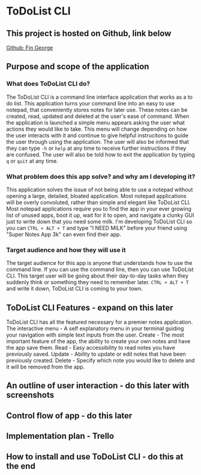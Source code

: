 # ToDoList CLI

## This project is hosted on Github, link below

[Github: Fin George](https://github.com/Finbob12/ToDoList-CLI)

## Purpose and scope of the application

### What does ToDoList CLI do?

The ToDoList CLI is a command line interface application that works as a to do list. This application turns your command line into an easy to use notepad, that conveniently stores notes for later use. These notes can be created, read, updated and deleted at the user's ease of command. When the application is launched a simple menu appears asking the user what actions they would like to take. This menu will change depending on how the user interacts with it and continue to give helpful instrucitons to guide the user through using the application. The user will also be informed that they can type `-h` or `help` at any time to receive further instructions if they are confused. The user will also be told how to exit the application by typing `q` or `quit` at any time.

### What problem does this app solve? and why am I developing it?

This application solves the issue of not being able to use a notepad without opening a large, detailed, bloated application. Most notepad applications will be overly convoluted, rather than simple and elegant like ToDoList CLI. Most notepad applications require you to find the app in your ever growing list of unused apps, boot it up, wait for it to open, and navigate a clunky GUI just to write down that you need some milk. I'm developing ToDoList CLI so you can `CTRL + ALT + T` and type "I NEED MILK" before your friend using "Super Notes App 3k" can even find their app.

### Target audience and how they will use it

The target audience for this app is anyone that understands how to use the command line. If you can use the command line, then you can use ToDoList CLI. This target user will be going about their day-to-day tasks when they suddenly think or something they need to remember later. `CTRL + ALT + T` and write it down, ToDoList CLI is coming to your town.

## ToDoList CLI Features - expand on this later

ToDoList CLI has all the featured necessary for a premier notes application.
The interactive menu - A self explanatory menu in your terminal guiding your navigation with simple text inputs from the user.
Create - The most important feature of the app, the ability to create your own notes and have the app save them.
Read - Easy accessibility to read notes you have previously saved.
Update - Ability to update or edit notes that have been previously created.
Delete - Specify which note you would like to delete and it will be removed from the app.

## An outline of user interaction - do this later with screenshots

## Control flow of app - do this later

## Implementation plan - Trello

## How to install and use ToDoList CLI - do this at the end
